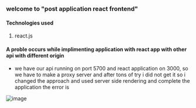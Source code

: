 ### welcome to "post application react frontend"


#### Technologies used
1. react.js

#### A proble occurs while implimenting application with react app with other api with different origin
* we have our api running on port 5700 and react application on 3000, so we have to make a proxy server and after tons of try i did not get it so i changed the approach and used
server side rendering and complete the application the error is

![image](https://user-images.githubusercontent.com/126371735/233831025-b43c4329-f76c-4528-8056-3136ae39b4e4.png)


